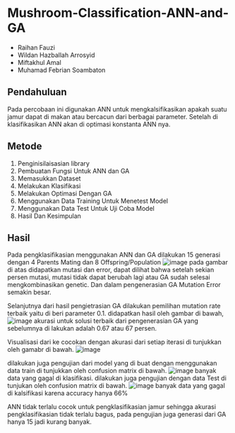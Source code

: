 # Mushroom-Classification-ANN-and-GA
- Raihan Fauzi
- Wildan Hazballah Arrosyid
- Miftakhul Amal
- Muhamad Febrian Soambaton

## Pendahuluan
Pada percobaan ini digunakan ANN untuk mengkalsifikasikan apakah suatu jamur dapat di makan atau bercacun dari berbagai parameter. Setelah di klasifikasikan ANN akan di optimasi konstanta ANN nya.

## Metode
1. Penginisilaisasian library
2. Pembuatan Fungsi Untuk ANN dan GA
3. Memasukkan Dataset
4. Melakukan Klasifikasi
5. Melakukan Optimasi Dengan GA
6. Menggunakan Data Training Untuk Menetest Model
7. Menggunakan Data Test Untuk Uji Coba Model
8. Hasil Dan Kesimpulan

## Hasil
Pada pengklasifikasian menggunakan ANN dan GA dilakukan 15 generasi dengan 4 Parents Mating dan 8 Offspring/Population
![image](https://github.com/Muhamad-Febrian-Soambaton/Mushroom-Classification-ANN-and-GA/assets/148663785/4bc33786-39ed-4b9a-9b2e-3ef433cf2f52)
pada gambar di atas didapatkan mutasi dan error, dapat dilihat bahwa setelah sekian persen mutasi, mutasi tidak dapat berubah lagi atau GA sudah selesai mengkombinasikan genetic. Dan dalam pengenerasian GA Mutation Error semakin besar.

Selanjutnya dari hasil pengietrasian GA dilakukan pemilihan mutation rate terbaik yaitu di beri parameter 0.1. didapatkan hasil oleh gambar di bawah,
![image](https://github.com/Muhamad-Febrian-Soambaton/Mushroom-Classification-ANN-and-GA/assets/148663785/2b1fbd0f-bc7c-4fcd-b31a-f1326663470b)
akurasi untuk solusi terbaik dari pengenerasian GA yang sebelumnya di lakukan adalah 0.67 atau 67 persen.

Visualisasi dari ke cocokan dengan akurasi dari setiap iterasi di tunjukkan oleh gamabr di bawah.
![image](https://github.com/Muhamad-Febrian-Soambaton/Mushroom-Classification-ANN-and-GA/assets/148663785/c6e6d4ec-7b48-466e-8c83-9a4915a45f69)

dilakukan juga pengujian dari model yang di buat dengan menggunakan data train di tunjukkan oleh confusion matrix di bawah.
![image](https://github.com/Muhamad-Febrian-Soambaton/Mushroom-Classification-ANN-and-GA/assets/148663785/3d3c151b-ae6f-491d-b06d-7b35c6eaa25a)
banyak data yang gagal di klasifikasi. dilakukan juga pengujian dengan data Test di tunjukan oleh confusion matrix di bawah.
![image](https://github.com/Muhamad-Febrian-Soambaton/Mushroom-Classification-ANN-and-GA/assets/148663785/fbd7387c-5eaa-4089-9bc8-f8e29c9c1ef0)
banyak data yang gagal di kalsifikasi karena accuracy hanya 66%

ANN tidak terlalu cocok untuk pengklasifikasian jamur sehingga akurasi pengklasifikasian tidak terlalu bagus, pada pengujian juga generasi dari GA hanya 15 jadi kurang banyak.







